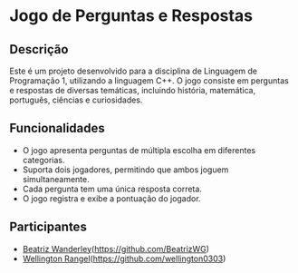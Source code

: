 # Jogo de Perguntas e Respostas

## Descrição
Este é um projeto desenvolvido para a disciplina de Linguagem de Programação 1, utilizando a linguagem C++. O jogo consiste em perguntas e respostas de diversas temáticas, incluindo história, matemática, português, ciências e curiosidades. 

## Funcionalidades
- O jogo apresenta perguntas de múltipla escolha em diferentes categorias.
- Suporta dois jogadores, permitindo que ambos joguem simultaneamente.
- Cada pergunta tem uma única resposta correta.
- O jogo registra e exibe a pontuação do jogador.

## Participantes
- [Beatriz Wanderley](https://www.linkedin.com/in/beatrizwg/)(https://github.com/BeatrizWG)
- [Wellington Rangel](https://www.linkedin.com/in/wellington-rangel-42414428a)(https://github.com/wellington0303)
